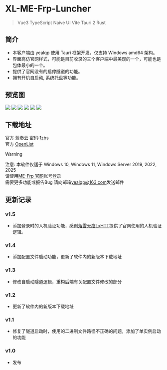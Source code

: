 <script setup>
import { NTag, NCard, NSpace, NCarousel } from 'naive-ui'
</script>

# XL-ME-Frp-Luncher

> <NSpace>
> <NTag :bordered="false" type="success">Vue3</NTag>
> <NTag :bordered="false" type="info">TypeScript</NTag>
> <NTag :bordered="false" type="warning">Naive UI</NTag> 
> <NTag :bordered="false" type="error">Vite</NTag>
> <NTag :bordered="false" type="info">Tauri 2</NTag>
> <NTag :bordered="false" type="error">Rust</NTag><n-divider vertical />
> </NSpace>

## 简介

- 本客户端由 yealqp 使用 Tauri 框架开发，仅支持 Windows amd64 架构。
- 界面高仿官网样式，可能是目前收录的三个客户端中最美观的一个，可能也是包体最小的一个。
- 提供了官网没有的启停隧道的功能。
- 拥有开机自启动, 系统托盘等功能。

## 预览图

<NCarousel show-arrow autoplay>
    <img
      class="carousel-img"
      src="https://image.mefrp-tpca.yealqp.fun/image/views/yealqp/login.png"
    >
    <img
      class="carousel-img"
      src="https://image.mefrp-tpca.yealqp.fun/image/views/yealqp/home.png"
    >
    <img
      class="carousel-img"
      src="https://image.mefrp-tpca.yealqp.fun/image/views/yealqp/tunnel.png"
    >
    <img
      class="carousel-img"
      src="https://image.mefrp-tpca.yealqp.fun/image/views/yealqp/create.png"
    >
    <img
      class="carousel-img"
      src="https://image.mefrp-tpca.yealqp.fun/image/views/yealqp/config.png"
    >
    <img
      class="carousel-img"
      src="https://image.mefrp-tpca.yealqp.fun/image/views/yealqp/about.png"
    >
</NCarousel>

## 下载地址

官方 [蓝奏云](https://wwoq.lanzouo.com/idlrB36x0mgb) 密码:1zbs <br>
官方 [OpenList](https://alist.yealqp.cn/)

> [!WARNING]
> 注意: 本软件仅适于 Windows 10, Windows 11, Windows Server 2019, 2022, 2025 <br>
> 请使用[ME-Frp 官网](https://www.mefrp.com/)账号登录 <br>
> 需要更多功能或报告Bug 请向邮箱[yealqp@163.com](mailto://yealqp@163.com)发送邮件 <br>
## 更新记录
### v1.5
- 添加登录时的人机验证功能，感谢[落雪无痕LxHTT](https://github.com/LxHTT)提供了官网使用的人机验证逻辑。
### v1.4
- 添加配置文件启动功能，更新了软件内的新版本下载地址
### v1.3
- 修改自启动隧道逻辑，重构后端有关配置文件修改的部分
### v1.2
- 更新了软件内的新版本下载地址
### v1.1
- 修复了隧道启动时，使用的二进制文件路径不正确的问题，添加了单实例启动的功能
### v1.0
- 发布
